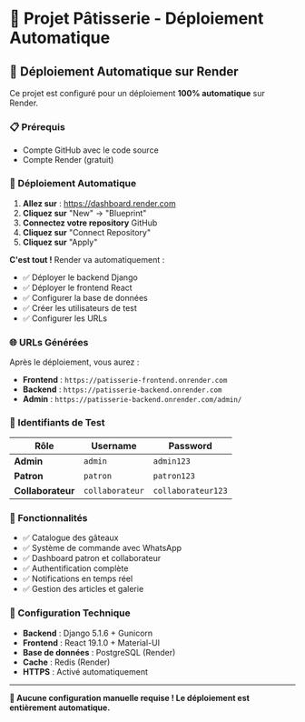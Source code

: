 # 🎂 Projet Pâtisserie - Déploiement Automatique

## 🚀 Déploiement Automatique sur Render

Ce projet est configuré pour un déploiement **100% automatique** sur Render.

### 📋 Prérequis

- Compte GitHub avec le code source
- Compte Render (gratuit)

### 🔄 Déploiement Automatique

1. **Allez sur** : https://dashboard.render.com
2. **Cliquez sur** "New" → "Blueprint"
3. **Connectez votre repository** GitHub
4. **Cliquez sur** "Connect Repository"
5. **Cliquez sur** "Apply"

**C'est tout !** Render va automatiquement :
- ✅ Déployer le backend Django
- ✅ Déployer le frontend React
- ✅ Configurer la base de données
- ✅ Créer les utilisateurs de test
- ✅ Configurer les URLs

### 🌐 URLs Générées

Après le déploiement, vous aurez :
- **Frontend** : `https://patisserie-frontend.onrender.com`
- **Backend** : `https://patisserie-backend.onrender.com`
- **Admin** : `https://patisserie-backend.onrender.com/admin/`

### 🔑 Identifiants de Test

| Rôle | Username | Password |
|------|----------|----------|
| **Admin** | `admin` | `admin123` |
| **Patron** | `patron` | `patron123` |
| **Collaborateur** | `collaborateur` | `collaborateur123` |

### 🎂 Fonctionnalités

- ✅ Catalogue des gâteaux
- ✅ Système de commande avec WhatsApp
- ✅ Dashboard patron et collaborateur
- ✅ Authentification complète
- ✅ Notifications en temps réel
- ✅ Gestion des articles et galerie

### 🔧 Configuration Technique

- **Backend** : Django 5.1.6 + Gunicorn
- **Frontend** : React 19.1.0 + Material-UI
- **Base de données** : PostgreSQL (Render)
- **Cache** : Redis (Render)
- **HTTPS** : Activé automatiquement

---

**🎉 Aucune configuration manuelle requise ! Le déploiement est entièrement automatique.** 